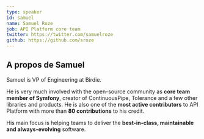 ```yaml
---
type: speaker
id: samuel
name: Samuel Roze
job: API Platform core team
twitter: https://twitter.com/samuelroze
github: https://github.com/sroze
---
```


## A propos de Samuel

Samuel is VP of Engineering at Birdie.

He is very much involved with the open-source community as **core team member of Symfony**, creator of ContinuousPipe, Tolerance and a few other libraries and products. He is also one of the **most active contributors** to API Platform with more than **80 contributions** to his credit.

His main focus is helping teams to deliver the **best-in-class, maintainable and always-evolving** software.
